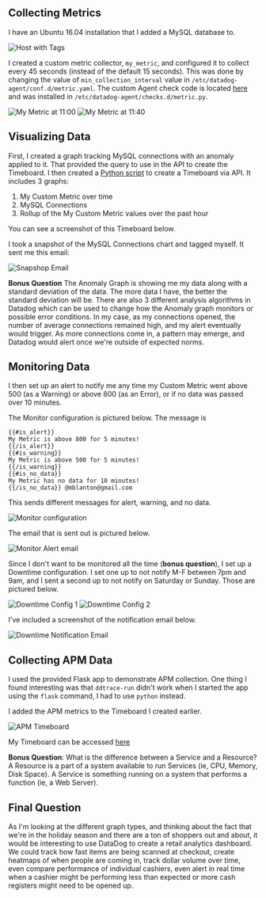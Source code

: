 ## Collecting Metrics

I have an Ubuntu 16.04 installation that I added a MySQL database to.

![Host with Tags](./img/2018-12-16_15-56-55.png)

I created a custom metric collector, `my_metric`, and configured it to collect
every 45 seconds (instead of the default 15 seconds). This was done by changing
the value of `min_collection_interval` value in `/etc/datadog-agent/conf.d/metric.yaml`.
The custom Agent check code is located [here](./metric.py) and was installed in
`/etc/datadog-agent/checks.d/metric.py`.

![My Metric at 11:00](./img/2018-12-15_16-14-34.png)
![My Metric at 11:40](./img/2018-12-15_16-14-49.png)

## Visualizing Data

First, I created a graph tracking MySQL connections with an anomaly applied to it.
That provided the query to use in the API to create the Timeboard. I then created a
[Python script](./timeboard.py) to create a Timeboard via API. It includes 3 graphs:
1. My Custom Metric over time
2. MySQL Connections
3. Rollup of the My Custom Metric values over the past hour

You can see a screenshot of this Timeboard below.

I took a snapshot of the MySQL Connections chart and tagged myself. It sent me this email:

![Snapshop Email](./img/2018-12-16_15-04-44.png)

**Bonus Question** The Anomaly Graph is showing me my data along with a standard deviation
of the data. The more data I have, the better the standard deviation will be. There are also
3 different analysis algorithms in Datadog which can be used to change how the Anomaly
graph monitors or possible error conditions. In my case, as my connections opened, the number
of average connections remained high, and my alert eventually would trigger. As more
connections come in, a pattern may emerge, and Datadog would alert once we're outside
of expected norms.

## Monitoring Data

I then set up an alert to notify me any time my Custom Metric went above 500 (as a Warning)
or above 800 (as an Error), or if no data was passed over 10 minutes.

The Monitor configuration is pictured below. The message is
```
{{#is_alert}}
My Metric is above 800 for 5 minutes!
{{/is_alert}}
{{#is_warning}}
My Metric is above 500 for 5 minutes!
{{/is_warning}}
{{#is_no_data}}
My Metric has no data for 10 minutes!
{{/is_no_data}} @mblanton@gmail.com
```
This sends different messages for alert, warning, and no data.

![Monitor configuration](./img/2018-12-16_15-15-58.png)

The email that is sent out is pictured below.

![Monitor Alert email](./img/2018-12-16_15-17-58.png)

Since I don't want to be monitored all the time (**bonus question**), I set up a Downtime configuration.
I set one up to not notify M-F between 7pm and 9am, and I sent a second up to not notify
on Saturday or Sunday. Those are pictured below.

![Downtime Config 1](./img/2018-12-16_13-28-07.png)
![Downtime Config 2](./img/2018-12-16_15-21-43.png)

I've included a screenshot of the notification email below.

![Downtime Notification Email](./img/2018-12-16_15-23-42.png)

## Collecting APM Data

I used the provided Flask app to demonstrate APM collection. One thing I found interesting
was that `ddtrace-run` didn't work when I started the app using the `flask` command, I had
to use `python` instead.

I added the APM metrics to the Timeboard I created earlier.

![APM Timeboard](./img/2018-12-16_14-47-21.png)

My Timeboard can be accessed [here](https://app.datadoghq.com/dash/1022243/my-timeboard?tile_size=m&page=0&is_auto=false&from_ts=1545000360000&to_ts=1545003960000&live=true)

**Bonus Question**: What is the difference between a Service and a Resource? A Resource is
a part of a system available to run Services (ie, CPU, Memory, Disk Space). A Service is something
running on a system that performs a function (ie, a Web Server).

## Final Question

As I'm looking at the different graph types, and thinking about the fact that we're in the holiday
season and there are a ton of shoppers out and about, it would be interesting to use DataDog to create
a retail analytics dashboard. We could track how fast items are being scanned at checkout, create
heatmaps of when people are coming in, track dollar volume over time, even compare performance
of individual cashiers, even alert in real time when a cashier might be performing less than
expected or more cash registers might need to be opened up.
